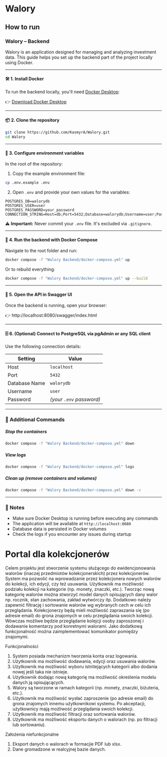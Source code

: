 # Walory

## How to run

### Walory – Backend

Walory is an application designed for managing and analyzing investment data. This guide helps you set up the backend part of the project locally using Docker.

---

#### 🛠️ 1. Install Docker

To run the backend locally, you'll need [Docker Desktop](https://www.docker.com/products/docker-desktop):

👉 [Download Docker Desktop](https://www.docker.com/products/docker-desktop/)

---

#### 📦 2. Clone the repository

```bash
git clone https://github.com/KasmyrA/Walory.git
cd Walory
```

---

#### 🔐 3. Configure environment variables

In the root of the repository:

1. Copy the example environment file:

```bash
cp .env.example .env
```

2. Open `.env` and provide your own values for the variables:

```env
POSTGRES_DB=walorydb
POSTGRES_USER=user
POSTGRES_PASSWORD=your_password
CONNECTION_STRING=Host=db;Port=5432;Database=walorydb;Username=user;Password=your_password
```

⚠️ **Important:** Never commit your `.env` file. It's excluded via `.gitignore`.

---

#### 🚀 4. Run the backend with Docker Compose

Navigate to the root folder and run:

```bash
docker compose -f "Walory Backend/docker-compose.yml" up
```

Or to rebuild everything:

```bash
docker compose -f "Walory Backend/docker-compose.yml" up --build
```

---

#### 📘 5. Open the API in Swagger UI

Once the backend is running, open your browser:

👉 http://localhost:8080/swagger/index.html

---

#### 🗄️ 6. (Optional) Connect to PostgreSQL via pgAdmin or any SQL client

Use the following connection details:

| Setting       | Value                    |
| ------------- | ------------------------ |
| Host          | `localhost`              |
| Port          | `5432`                   |
| Database Name | `walorydb`               |
| Username      | `user`                   |
| Password      | *(your `.env` password)* |

---

### 🔧 Additional Commands

##### Stop the containers

```bash
docker compose -f "Walory Backend/docker-compose.yml" down
```

##### View logs

```bash
docker compose -f "Walory Backend/docker-compose.yml" logs
```

##### Clean up (remove containers and volumes)

```bash
docker compose -f "Walory Backend/docker-compose.yml" down -v
```

---

### 📝 Notes

- Make sure Docker Desktop is running before executing any commands
- The application will be available at `http://localhost:8080`
- Database data is persisted in Docker volumes
- Check the logs if you encounter any issues during startup

# Portal dla kolekcjonerów

Celem projektu jest stworzenie systemu służącego do ewidencjonowania walorów (inaczej przedmiotów
kolekcjonerskich) przez kolekcjonerów. System ma pozwolić na wprowadzanie przez kolekcjonera nowych
walorów do kolekcji, ich edycji, czy też usuwania. Użytkownik ma możliwość podziału kolekcji na kategorie (np. monety, znaczki, etc.). Tworząc nową kategorię walorów można stworzyć model danych
opisujących dany walor np. rocznik, stan zachowania, zakład wytwórczy itp. Dodatkowo należy zapewnić filtrację i sortowanie walorów wg wybranych cech w celu ich przeglądania. Kolekcjonerzy będą
mieli możliwość zapraszania się (po adresie email) do grona znajomych w celu przeglądania swoich
kolekcji. Wówczas możliwe będzie przeglądanie kolejcji osoby zaproszonej i dodawanie komentarzy pod
konretnymi walorami. Jako dodatkową funkcjonalność można zaimplementować komunikator pomiędzy
znajomymi.

Funkcjonalności

1. System posiada mechanizm tworzenia konta oraz logowania.
2. Użytkownik ma możliwość dodawania, edycji oraz usuwania walorów.
3. Użytkownik ma możliwość wyboru istnitejących kategorii albo dodania nowej jeśli taka nie istnieje.
4. Użytkownik dodając nową kategorię ma możliwość określenia modelu danych ją opisującących.
5. Walory są tworzone w ramach kategorii (np. monety, znaczki, biżuteria, etc.).
6. Użytkownik ma możliwość wysłać zaproszenie (po adresie email) do grona znajomych innemu użytkownikowi systemu. Po akceptacji, użytkownicy mają możliwość przeglądania swoich kolekcji.
7. Użytkownik ma możliwość filtracji oraz sortowania walorów.
8. Użytkownik ma możliwość eksportu danych o walorach (np. po filtracji lub sortowaniu).

Założenia niefunkcjonalne

1. Eksport danych o walorach w formacjie PDF lub xlsx.
2. Dane gromadzone w realcyjnej bazie danych.

# 